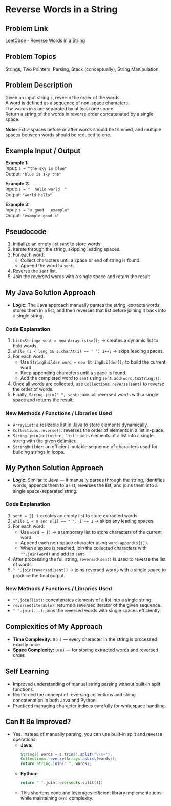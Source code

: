 # Reverse Words in a String

## Problem Link
[LeetCode - Reverse Words in a String](https://leetcode.com/problems/reverse-words-in-a-string/)

## Problem Topics
Strings, Two Pointers, Parsing, Stack (conceptually), String Manipulation

## Problem Description
Given an input string `s`, reverse the order of the words.  
A word is defined as a sequence of non-space characters.  
The words in `s` are separated by at least one space.  
Return a string of the words in reverse order concatenated by a single space.  

**Note:** Extra spaces before or after words should be trimmed, and multiple spaces between words should be reduced to one.

## Example Input / Output

**Example 1:**  
Input: `s = "the sky is blue"`  
Output: `"blue is sky the"`

**Example 2:**  
Input: `s = "  hello world  "`  
Output: `"world hello"`

**Example 3:**  
Input: `s = "a good   example"`  
Output: `"example good a"`

## Pseudocode
1. Initialize an empty list `sent` to store words.  
2. Iterate through the string, skipping leading spaces.  
3. For each word:
   - Collect characters until a space or end of string is found.  
   - Append the word to `sent`.  
4. Reverse the `sent` list.  
5. Join the reversed words with a single space and return the result.  

## My Java Solution Approach
- **Logic:** The Java approach manually parses the string, extracts words, stores them in a list, and then reverses that list before joining it back into a single string.  

### **Code Explanation**
1. `List<String> sent = new ArrayList<>();` → creates a dynamic list to hold words.  
2. `while (i < leng && s.charAt(i) == ' ') i++;` → skips leading spaces.  
3. For each word:
   - Use `StringBuilder word = new StringBuilder();` to build the current word.  
   - Keep appending characters until a space is found.  
   - Add the completed word to `sent` using `sent.add(word.toString())`.  
4. Once all words are collected, use `Collections.reverse(sent)` to reverse the order of words.  
5. Finally, `String.join(" ", sent)` joins all reversed words with a single space and returns the result.

### **New Methods / Functions / Libraries Used**
- `ArrayList`: a resizable list in Java to store elements dynamically.  
- `Collections.reverse()`: reverses the order of elements in a list in-place.  
- `String.join(delimiter, list)`: joins elements of a list into a single string with the given delimiter.  
- `StringBuilder`: an efficient mutable sequence of characters used for building strings in loops.  

## My Python Solution Approach
- **Logic:** Similar to Java — it manually parses through the string, identifies words, appends them to a list, reverses the list, and joins them into a single space-separated string.

### **Code Explanation**
1. `sent = []` → creates an empty list to store extracted words.  
2. `while i < n and s[i] == " ": i += 1` → skips any leading spaces.  
3. For each word:
   - Use `word = []` → a temporary list to store characters of the current word.  
   - Append each non-space character using `word.append(s[i])`.  
   - When a space is reached, join the collected characters with `"".join(word)` and add to `sent`.  
4. After processing the full string, `reversed(sent)` is used to reverse the list of words.  
5. `" ".join(reversed(sent))` → joins reversed words with a single space to produce the final output.

### **New Methods / Functions / Libraries Used**
- `"".join(list)`: concatenates elements of a list into a single string.  
- `reversed(iterable)`: returns a reversed iterator of the given sequence.  
- `" ".join(...)`: joins the reversed words with single spaces efficiently.  

## Complexities of My Approach
- **Time Complexity:** `O(n)` — every character in the string is processed exactly once.  
- **Space Complexity:** `O(n)` — for storing extracted words and reversed order.  

## Self Learning
- Improved understanding of manual string parsing without built-in split functions.  
- Reinforced the concept of reversing collections and string concatenation in both Java and Python.  
- Practiced managing character indices carefully for whitespace handling.  

## Can It Be Improved?
- Yes. Instead of manually parsing, you can use built-in split and reverse operations:  
  - **Java:**  
    ```java
    String[] words = s.trim().split("\\s+");
    Collections.reverse(Arrays.asList(words));
    return String.join(" ", words);
    ```
  - **Python:**  
    ```python
    return " ".join(reversed(s.split()))
    ```
  - This shortens code and leverages efficient library implementations while maintaining `O(n)` complexity.
